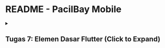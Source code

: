 # README - PacilBay Mobile

<details>
  <summary><h2>Tugas 7: Elemen Dasar Flutter (Click to Expand)</h2></summary>

### Stateless Widget dan Stateful Widget

1. Stateless Widget

   - Stateless Widget adalah widget yang tidak menyimpan state (keadaan) internal. Artinya, ketika widget ini dibuat, widget tidak akan berubah. Stateless Widget bersifat final dan hanya menerima parameter yang diberikan pada saat pembuatan. Stateless widget lebih sering digunakan untuk menampilkan informasi statis atau elemen yang tidak memerlukan update.
   
   - Contoh penggunaan stateless widget: membuat teks statis, gambar, ikon, dll

   

2. Stateful Widget
    - Stateful Widget adalah widget yang memiliki state internal yang dapat berubah. Stateful Widget bisa menyimpan informasi dan mengupdate tampilan berdasarkan perubahan yang terjadi selama life cycle aplikasi. Stateful Widget menggunakan dua kelas: kelas utama turunan dari StatefulWidget dan kelas State yang bertanggung jawab untuk menyimpan state dan mengelola update tampilan.
    - Contoh pengunaan stateful widget: tombol yang dapat ditekan (untuk mengubah status), form input yang menyimpan data, elemen interaktif lainnya

3. Perbandingan stateless widget dan stateful widget
    | Aspek          | Stateless Widget                                               | Stateful Widget                                                  |
    |----------------|---------------------------------------------------------------|-----------------------------------------------------------------|
    | Definisi       | Widget yang tidak menyimpan state dan tidak dapat berubah setelah dibuat | Widget yang menyimpan state dan dapat berubah seiring interaksi dengan user. |
    | Kelas          | Turunan dari StatelessWidget.                                 | Turunan dari StatefulWidget dan memiliki kelas State.           |
    | Pembaharuan    | Tidak dapat mengupdate tampilan setelah dibangun.           | Dapat mengupdate tampilan menggunakan metode setState().       |
    | Penggunaan     | Cocok untuk elemen statis seperti teks, ikon, gambar.        | Cocok untuk elemen interaktif seperti tombol, form, atau sign in. |
    | Siklus Hidup   | Hanya memiliki satu life cycle.                             | Memiliki dua life cycle: widget life cycle dan state life cycle. |
    | Kompleksitas   | Lebih sederhana dan lebih mudah digunakan.                   | Lebih kompleks karena memerlukan manajemen state.               |

### Daftar Widget yang Digunakan dan Fungsinya

| Widget               | Fungsi                                                                 |
|----------------------|------------------------------------------------------------------------|
| Scaffold             | Menyediakan struktur dasar halaman, termasuk AppBar, body, dan elemen lain di dalam aplikasi. |
| AppBar               | Menampilkan bagian atas aplikasi yang berisi judul dan elemen lainnya |
| Text                 | Menampilkan teks dalam aplikasi. Pada aplikasi ini digunakan untuk menampilkan judul aplikasi dan teks |
| Padding              | Memberikan jarak (padding) di sekeliling widget anaknya |
| Column               | Menyusun widget secara vertikal. |
| Row                  | Menyusun widget secara horizontal. |
| SizedBox             | Memberikan ruang kosong di antara widget. Digunakan untuk memberikan jarak vertikal antar elemen. |
| Center               | Meletakkan widget child di dalam area untuk menempatkan child di tengah area widget. |
| GridView.count       | Menyusun widget anak dalam bentuk grid. Dalam aplikasi ini digunakan untuk menampilkan ItemCard dalam 3 kolom. |
| Card                 | Menampilkan informasi dalam bentuk kartu. |
| Container            | Memberikan space untuk widget dan mengatur ukuran, warna, dan padding dari widget di dalamnya. |
| Material             | Memberikan efek material pada widget dan penggunaan tema. |
| InkWell              | Menambahkan efek sentuh (touch effect) pada widget ketika diklik.      |
| SnackBar             | Menampilkan pesan temporary di bagian bawah layar untuk memberikan feedback pada user. |
| Icon                 | Menampilkan ikon grafis.  |

### Fungsi setstate()
setState() adalah fungsi yang dimiliki oleh kelas State untuk mengelola keadaan (state) dari widget dalam aplikasi. Ketika fungsi setState() dipanggil, fungsi tersebut akan memberitahu Flutter untuk melakukan rebuild widget yang menggunakan state tersebut.

#### Kegunaan setstate()

1. Mengupdate UI
    Ketika keadaan suatu widget berubah (misal nilai variabel, hasil perhitungan, atau status interaksi pengguna (seperti klik tombol)), maka setState() digunakan untuk memperbarui UI supaya memeproses perubahan tersebut. Flutter akan menjalankan kembali build() dari widget yang bersangkutan dan menghasilkan UI baru yang sesuai dengan state terbaru.

2. Mengoptimalkan Proses Rebuild
    Dengan menggunakan fungsi setState(), Flutter hanya akan merebuild widget yang berkaitan dengan state yang diubah, bukan seluruh widget tree sehingga membantu meningkatkan performa aplikasi.

Contoh:
```dart
setState(() {
  // Perubahan pada state
  counter++;
});
```
Ketika kita memanggil setState(), kita harus memberikan fungsi callback yang berisi logika untuk memperbarui state. Fungsi ini kemudian diambil oleh Flutter untuk memperbarui UI.
Pada contoh ini, variabel counter merupakan bagian dari state yang dikelola. Dengan memanggil setState(), nilai counter akan diubah dan UI akan diperbarui dengan menggunakan nilai(state) yang baru.


### Perbedaan const dan final

1. const

    const digunakan untuk mendeklarasikan konstanta yang diinisialisasi pada waktu kompilasi. Nilai yang diassign kepada variabel const harus diketahui sebelum program dijalankan. Variabel const bersifat immutable dan lebih efisien dalam penggunaan memori karena Flutter dapat melakukan optimasi dengan mengelola nilai yang sama hanya sekali dalam memori.

2. final

    final digunakan untuk mendeklarasikan variabel yang hanya dapat diinisialisasi sekali, tapi nilainya tidak harus diketahui pada waktu kompilasi. Nilai dari variabel final dapat ditetapkan pada waktu runtime. Final bersifat immutable setelah diinisialisasi, tapi final memungkinkan re-assign nilai yang lebih fleksibel karena nilainya bisa ditentukan oleh ekspresi yang dijalankan saat program berjalan.

3. Perbedaan const dan final

    | Aspek                | const                             | final                                |
    |----------------------|-----------------------------------|--------------------------------------|
    | Inisialisasi         | Diinisialisasi pada waktu kompilasi    | Diinisialisasi pada waktu runtime         |
    | Imutabilitas         | Nilai tidak dapat diubah setelah inisialisasi | Nilai tidak dapat diubah setelah inisialisasi |
    | Tipe Data            | Harus bertipe data yang diketahui saat kompilasi | Tipe data bisa ditentukan saat runtime |
    | Penggunaan Memori    | Dapat dioptimalkan untuk penggunaan memori yang efisien | Memori akan dialokasikan untuk setiap instance |
    | Contoh               | `const pi = 3.14;`               | `final name = getName();`           |
    | Scope                | Dapat digunakan dalam konteks compile-time | Dapat digunakan dalam konteks runtime |

### Langkah-langkah Implementasi Elemen Dasar Flutter
- Membuat Program Flutter Baru: Pertama, saya membuka terminal dan menggunakan perintah `flutter create pacilbay` untuk membuat aplikasi Flutter baru dengan nama "pacilbay".
- Buat file baru bernama menu.dart di direktori mental_health_tracker/lib. Tambahkan kode import 'package:flutter/material.dart'; pada baris pertama file tersebut.
- Di menu.dart, ubah kelas MyHomePage dari StatefulWidget menjadi StatelessWidget dengan menghapus bagian yang tidak diperlukan dan menambahkan constructor baru.
- Di dalam file lib/main.dart, saya mengimplementasikan kelas MyHomePage yang merupakan widget utama aplikasi. Dalam metode build, saya menggunakan widget Column untuk menyusun tombol-tombol secara vertikal. Saya membuat tiga tombol dengan menggunakan widget ElevatedButton, masing-masing dilengkapi dengan ikon dan teks yang sesuai. Untuk mengisi card tersebut, saya deklarasikan tiga variabel bertipe string (npm, name, className) di dalam kelas MyHomePage.
- Selanjutnya, saya buat kelas baru bernama InfoCard di menu.dart untuk menampilkan informasi NPM, nama, dan kelas.
- Selanjutnya, saya mengimplementasikan warna yang berbeda untuk setiap tombol dengan menambahkan properti `final Color color;` pada class `ItemHomepage` yang sudah dibuat sebelumnya. 
- Saya menggunakan widget ScaffoldMessenger untuk menampilkan Snackbar ketika tombol ditekan. Dalam setiap fungsi onPressed dari tombol, saya menambahkan kode untuk menampilkan Snackbar yang sesuai
- Setelah semua kelas selesai dimplementasikan, saya menjalankan perintah flutter analyze untuk memastikan tidak ada isu pada kode yang dapat mengganggu performa atau fungsionalitas aplikasi.
</details>